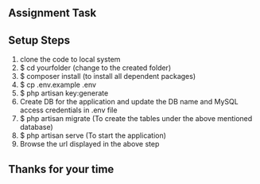 ## Assignment Task

## Setup Steps

1. clone the code to local system
2. $ cd yourfolder (change to the created folder)
3. $ composer install (to install all dependent packages)
4. $ cp .env.example .env
5. $ php artisan key:generate
6. Create DB for the application and update the DB name and MySQL access credentials in .env file
7. $ php artisan migrate (To create the tables under the above mentioned database)
8. $ php artisan serve (To start the application)
9. Browse the url displayed in the above step

## Thanks for your time